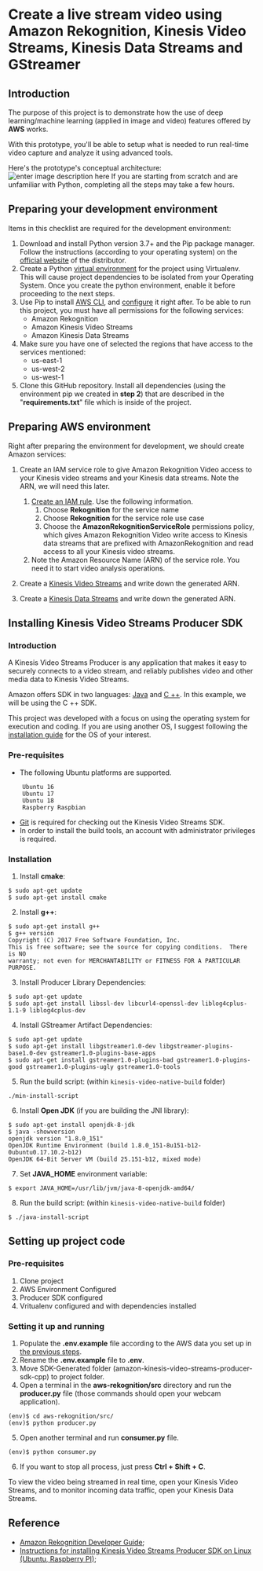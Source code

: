 # Create a live stream video using Amazon Rekognition, Kinesis Video Streams, Kinesis Data Streams and GStreamer 

## Introduction
The purpose of this project is to demonstrate how the use of deep learning/machine learning (applied in image and video) features offered by **AWS** works.

With this prototype, you'll be able to setup what is needed to run real-time video capture and analyze it using advanced tools.

Here's the prototype's conceptual architecture:
![enter image description here](https://d1.awsstatic.com/re19/KVS_WebRTC/product-page-diagram_Kinesis-video-streams_how-it-works_01.cb5682fffec40aed239111f7454a586b31d6e680.png)
If you are starting from scratch and are unfamiliar with Python, completing all the steps may take a few hours.

## Preparing your development environment
Items in this checklist are required for the development environment:

 1. Download and install Python version 3.7+ and the Pip package manager. Follow the instructions (according to your operating system) on the [official website](https://www.python.org/downloads/) of the distributor. 
 2. Create a Python [virtual environment](https://virtualenv.pypa.io/en/stable/) for the project using Virtualenv. This will cause project dependencies to be isolated from your Operating System. Once you create the python environment, enable it before proceeding to the next steps.
 3. Use Pip to install [AWS CLI](https://docs.aws.amazon.com/cli/latest/userguide/cli-chap-install.html), and [configure](https://docs.aws.amazon.com/cli/latest/userguide/cli-chap-configure.html) it right after. To be able to run this project, you must have all permissions for the following services:
	 - Amazon Rekognition
	 - Amazon Kinesis Video Streams
	 - Amazon Kinesis Data Streams
4. <a name = "aws-config"></a>Make sure you have one of selected the regions that have access to the services mentioned:
	 - us-east-1
	 - us-west-2
	 - us-west-1
5. Clone this GitHub repository. Install all dependencies (using the environment pip we created in **step 2**) that are described in the "**requirements.txt**" file which is inside of the project.
 

## Preparing AWS environment
Right after preparing the environment for development, we should create Amazon services:

 1. Create an IAM service role to give Amazon Rekognition Video access to your Kinesis video streams and your Kinesis data streams. Note the ARN,  we will need this later.
	   1. [Create an IAM rule](https://docs.aws.amazon.com/IAM/latest/UserGuide/id_roles_create_for-service.html). Use the following information.
		   1. Choose **Rekognition** for the service name
		   2. Choose **Rekognition** for the service role use case
		   3. Choose the **AmazonRekognitionServiceRole** permissions policy, which gives Amazon Rekognition Video write access to Kinesis data streams that are prefixed with AmazonRekognition and read access to all your Kinesis video streams.
	2. Note the Amazon Resource Name (ARN) of the service role. You need it to start video analysis operations.

 2. Create a [Kinesis Video Streams](https://docs.aws.amazon.com/kinesisvideostreams/latest/dg/gs-createstream.html) and write down the generated ARN.
 3. Create a [Kinesis Data Streams](https://docs.aws.amazon.com/streams/latest/dev/introduction.html) and write down the generated ARN.

## Installing Kinesis Video Streams Producer SDK
### Introduction
A Kinesis Video Streams Producer is any application that makes it easy to securely connects to a video stream, and reliably publishes video and other media data to Kinesis Video Streams.

Amazon offers SDK in two languages: [Java](https://github.com/awslabs/amazon-kinesis-video-streams-producer-sdk-java) and [C ++](https://github.com/awslabs/amazon-kinesis-video-streams-producer-sdk-cpp). In this example, we will be using the C ++ SDK.

This project was developed with a focus on using the operating system for execution and coding. If you are using another OS, I suggest following the [installation guide](https://github.com/awslabs/amazon-kinesis-video-streams-producer-sdk-cpp#build-and-install-kinesis-video-streams-producer-sdk-and-sample-applications) for the OS of your interest.

### Pre-requisites
- The following Ubuntu platforms are supported.
```console
    Ubuntu 16
    Ubuntu 17
    Ubuntu 18
    Raspberry Raspbian
```
- [Git](https://git-scm.com/downloads) is required for checking out the Kinesis Video Streams SDK.
- In order to install the build tools, an account with administrator privileges is required.

### Installation
1. Install **cmake**:
```console
$ sudo apt-get update
$ sudo apt-get install cmake
```
2. Install **g++**:
```console
$ sudo apt-get install g++
$ g++ version
Copyright (C) 2017 Free Software Foundation, Inc.
This is free software; see the source for copying conditions.  There is NO
warranty; not even for MERCHANTABILITY or FITNESS FOR A PARTICULAR PURPOSE.
```
3. Install Producer Library Dependencies:
```console
$ sudo apt-get update
$ sudo apt-get install libssl-dev libcurl4-openssl-dev liblog4cplus-1.1-9 liblog4cplus-dev
```
4. Install GStreamer Artifact Dependencies:
```console
$ sudo apt-get update
$ sudo apt-get install libgstreamer1.0-dev libgstreamer-plugins-base1.0-dev gstreamer1.0-plugins-base-apps
$ sudo apt-get install gstreamer1.0-plugins-bad gstreamer1.0-plugins-good gstreamer1.0-plugins-ugly gstreamer1.0-tools
```
5. Run the build script: (within  `kinesis-video-native-build`  folder)
```console
./min-install-script
```
6. Install  **Open JDK**  (if you are building the JNI library):
```console
$ sudo apt-get install openjdk-8-jdk
$ java -showversion
openjdk version "1.8.0_151"
OpenJDK Runtime Environment (build 1.8.0_151-8u151-b12-0ubuntu0.17.10.2-b12)
OpenJDK 64-Bit Server VM (build 25.151-b12, mixed mode)
```

7. Set  **JAVA_HOME**  environment variable:
```console
$ export JAVA_HOME=/usr/lib/jvm/java-8-openjdk-amd64/
```

8. Run the build script: (within  `kinesis-video-native-build`  folder)
```console
$ ./java-install-script
```

## Setting up project code

### Pre-requisites
1. Clone project
2. AWS Environment Configured
3. Producer SDK configured
4. Vritualenv configured and with dependencies installed

### Setting it up and running
1. Populate the **.env.example** file according to the AWS data you set up in [the previous steps](#aws-config).
2. Rename the **.env.example** file to **.env**.
3. Move SDK-Generated folder (amazon-kinesis-video-streams-producer-sdk-cpp) to project folder.
4. Open a terminal in the **aws-rekognition/src** directory and run the **producer.py** file (those commands should open your webcam application).
```console
(env)$ cd aws-rekognition/src/
(env)$ python producer.py
```
5. Open another terminal and run **consumer.py** file.
```console
(env)$ python consumer.py
```
6. If you want to stop all process, just press **Ctrl + Shift + C**.

  
To view the video being streamed in real time, open your Kinesis Video Streams, and to monitor incoming data traffic, open your Kinesis Data Streams.

## Reference
- [Amazon Rekognition Developer Guide](https://docs.aws.amazon.com/rekognition/latest/dg/rekognition-dg.pdf);
- [Instructions for installing Kinesis Video Streams Producer SDK on Linux (Ubuntu, Raspberry PI)](https://github.com/awslabs/amazon-kinesis-video-streams-producer-sdk-cpp/blob/master/install-instructions-linux.md);